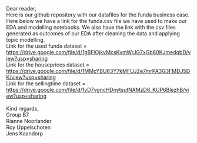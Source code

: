 Dear reader,
<br/>
Here is our github repository with our datafiles for the funda business case. <br/>
Here below we have a link for the funda.csv file we have used to make our EDA and modelling notebooks. We also have the link with the csv files generated as outcomes of our EDA after cleaning the data and applying topic modelling.<br/>
Link for the used funda dataset = https://drive.google.com/file/d/1gBFiOjkvMcsKvmWrJG7xGb80KJmedqbD/view?usp=sharing <br/>
Link for the houseprices dataset = https://drive.google.com/file/d/1MMcYBU63Y7kMFUJZe7mrPA3G3FMDJ5DK/view?usp=sharing <br/>
Link for the sellingtime dataset = https://drive.google.com/file/d/1vD7vgncHDnytsutNAMzD6_KUP6BlezhB/view?usp=sharing <br/>
<br/>
Kind regards,
<br/>
Group B7<br/>
Rianne Noorlander<br/>
Roy Uppelschoten<br/>
Jens Kaandorp<br/>
